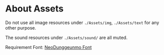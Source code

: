 # About Assets
Do not use all image resources under `./Assets/img`, `./Assets/text` for any other purpose.

The sound resources under `./Assets/sound/` are all muted.

Requirement Font: [NeoDunggeunmo Font](https://neodgm.dalgona.dev/downloads/neodgm.html)